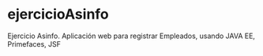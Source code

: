 # ejercicioAsinfo
Ejercicio Asinfo. Aplicación web para registrar Empleados, usando JAVA EE, Primefaces, JSF
